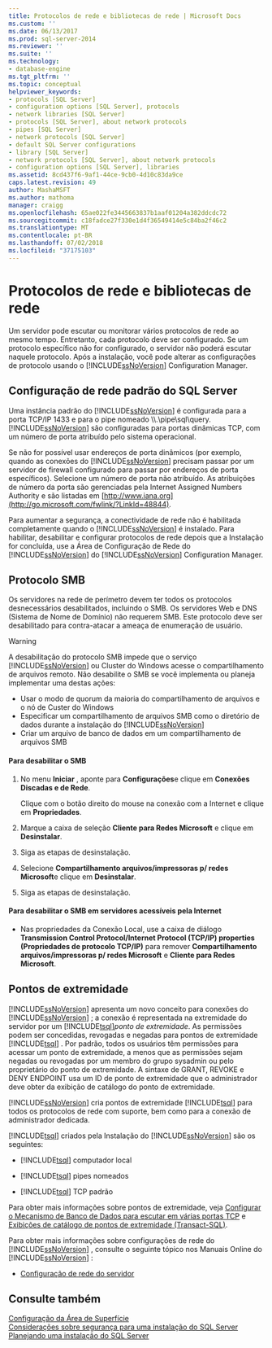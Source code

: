 ```yaml
---
title: Protocolos de rede e bibliotecas de rede | Microsoft Docs
ms.custom: ''
ms.date: 06/13/2017
ms.prod: sql-server-2014
ms.reviewer: ''
ms.suite: ''
ms.technology:
- database-engine
ms.tgt_pltfrm: ''
ms.topic: conceptual
helpviewer_keywords:
- protocols [SQL Server]
- configuration options [SQL Server], protocols
- network libraries [SQL Server]
- protocols [SQL Server], about network protocols
- pipes [SQL Server]
- network protocols [SQL Server]
- default SQL Server configurations
- library [SQL Server]
- network protocols [SQL Server], about network protocols
- configuration options [SQL Server], libraries
ms.assetid: 8cd437f6-9af1-44ce-9cb0-4d10c83da9ce
caps.latest.revision: 49
author: MashaMSFT
ms.author: mathoma
manager: craigg
ms.openlocfilehash: 65ae022fe3445663837b1aaf01204a382ddcdc72
ms.sourcegitcommit: c18fadce27f330e1d4f36549414e5c84ba2f46c2
ms.translationtype: MT
ms.contentlocale: pt-BR
ms.lasthandoff: 07/02/2018
ms.locfileid: "37175103"
---
```

# <a name="network-protocols-and-network-libraries"></a>Protocolos de rede e bibliotecas de rede
  Um servidor pode escutar ou monitorar vários protocolos de rede ao mesmo tempo. Entretanto, cada protocolo deve ser configurado. Se um protocolo específico não for configurado, o servidor não poderá escutar naquele protocolo. Após a instalação, você pode alterar as configurações de protocolo usando o [!INCLUDE[ssNoVersion](../../includes/ssnoversion-md.md)] Configuration Manager.  
  
## <a name="default-sql-server-network-configuration"></a>Configuração de rede padrão do SQL Server  
 Uma instância padrão do [!INCLUDE[ssNoVersion](../../includes/ssnoversion-md.md)] é configurada para a porta TCP/IP 1433 e para o pipe nomeado \\\\.\pipe\sql\query. [!INCLUDE[ssNoVersion](../../includes/ssnoversion-md.md)] são configuradas para portas dinâmicas TCP, com um número de porta atribuído pelo sistema operacional.  
  
 Se não for possível usar endereços de porta dinâmicos (por exemplo, quando as conexões do [!INCLUDE[ssNoVersion](../../includes/ssnoversion-md.md)] precisam passar por um servidor de firewall configurado para passar por endereços de porta específicos). Selecione um número de porta não atribuído. As atribuições de número da porta são gerenciadas pela Internet Assigned Numbers Authority e são listadas em [http://www.iana.org](http://go.microsoft.com/fwlink/?LinkId=48844).  
  
 Para aumentar a segurança, a conectividade de rede não é habilitada completamente quando o [!INCLUDE[ssNoVersion](../../includes/ssnoversion-md.md)] é instalado. Para habilitar, desabilitar e configurar protocolos de rede depois que a Instalação for concluída, use a Área de Configuração de Rede do [!INCLUDE[ssNoVersion](../../includes/ssnoversion-md.md)] do [!INCLUDE[ssNoVersion](../../includes/ssnoversion-md.md)] Configuration Manager.  
  
## <a name="server-message-block-protocol"></a>Protocolo SMB  
 Os servidores na rede de perímetro devem ter todos os protocolos desnecessários desabilitados, incluindo o SMB. Os servidores Web e DNS (Sistema de Nome de Domínio) não requerem SMB. Este protocolo deve ser desabilitado para contra-atacar a ameaça de enumeração de usuário.  
  
> [!WARNING]  
>  A desabilitação do protocolo SMB impede que o serviço [!INCLUDE[ssNoVersion](../../includes/ssnoversion-md.md)] ou Cluster do Windows acesse o compartilhamento de arquivos remoto. Não desabilite o SMB se você implementa ou planeja implementar uma destas ações:  
>   
>  -   Usar o modo de quorum da maioria do compartilhamento de arquivos e o nó de Custer do Windows  
> -   Especificar um compartilhamento de arquivos SMB como o diretório de dados durante a instalação do [!INCLUDE[ssNoVersion](../../includes/ssnoversion-md.md)]  
> -   Criar um arquivo de banco de dados em um compartilhamento de arquivos SMB  
  
#### <a name="to-disable-smb"></a>Para desabilitar o SMB  
  
1.  No menu **Iniciar** , aponte para **Configurações**e clique em **Conexões Discadas e de Rede**.  
  
     Clique com o botão direito do mouse na conexão com a Internet e clique em **Propriedades**.  
  
2.  Marque a caixa de seleção **Cliente para Redes Microsoft** e clique em **Desinstalar**.  
  
3.  Siga as etapas de desinstalação.  
  
4.  Selecione **Compartilhamento arquivos/impressoras p/ redes Microsoft**e clique em **Desinstalar**.  
  
5.  Siga as etapas de desinstalação.  
  
#### <a name="to-disable-smb-on-servers-accessible-from-the-internet"></a>Para desabilitar o SMB em servidores acessíveis pela Internet  
  
-   Nas propriedades da Conexão Local, use a caixa de diálogo **Transmission Control Protocol/Internet Protocol (TCP/IP) properties (Propriedades de protocolo TCP/IP)** para remover **Compartilhamento arquivos/impressoras p/ redes Microsoft** e **Cliente para Redes Microsoft**.  
  
## <a name="endpoints"></a>Pontos de extremidade  
 [!INCLUDE[ssNoVersion](../../includes/ssnoversion-md.md)] apresenta um novo conceito para conexões do [!INCLUDE[ssNoVersion](../../includes/ssnoversion-md.md)] ; a conexão é representada na extremidade do servidor por um [!INCLUDE[tsql](../../includes/tsql-md.md)]*ponto de extremidade*. As permissões podem ser concedidas, revogadas e negadas para pontos de extremidade [!INCLUDE[tsql](../../includes/tsql-md.md)] . Por padrão, todos os usuários têm permissões para acessar um ponto de extremidade, a menos que as permissões sejam negadas ou revogadas por um membro do grupo sysadmin ou pelo proprietário do ponto de extremidade. A sintaxe de GRANT, REVOKE e DENY ENDPOINT usa um ID de ponto de extremidade que o administrador deve obter da exibição de catálogo do ponto de extremidade.  
  
 [!INCLUDE[ssNoVersion](../../includes/ssnoversion-md.md)] cria pontos de extremidade [!INCLUDE[tsql](../../includes/tsql-md.md)] para todos os protocolos de rede com suporte, bem como para a conexão de administrador dedicada.  
  
 [!INCLUDE[tsql](../../includes/tsql-md.md)] criados pela Instalação do [!INCLUDE[ssNoVersion](../../includes/ssnoversion-md.md)] são os seguintes:  
  
-   [!INCLUDE[tsql](../../includes/tsql-md.md)] computador local  
  
-   [!INCLUDE[tsql](../../includes/tsql-md.md)] pipes nomeados  
  
-   [!INCLUDE[tsql](../../includes/tsql-md.md)] TCP padrão  
  
 Para obter mais informações sobre pontos de extremidade, veja [Configurar o Mecanismo de Banco de Dados para escutar em várias portas TCP](../../database-engine/configure-windows/configure-the-database-engine-to-listen-on-multiple-tcp-ports.md) e [Exibições de catálogo de pontos de extremidade &#40;Transact-SQL&#41;](/sql/relational-databases/system-catalog-views/endpoints-catalog-views-transact-sql).  
  
 Para obter mais informações sobre configurações de rede do [!INCLUDE[ssNoVersion](../../includes/ssnoversion-md.md)] , consulte o seguinte tópico nos Manuais Online do [!INCLUDE[ssNoVersion](../../includes/ssnoversion-md.md)] :  
  
-   [Configuração de rede do servidor](../../database-engine/configure-windows/server-network-configuration.md)  
  
## <a name="see-also"></a>Consulte também  
 [Configuração da Área de Superfície](../../relational-databases/security/surface-area-configuration.md)   
 [Considerações sobre segurança para uma instalação do SQL Server](../../../2014/sql-server/install/security-considerations-for-a-sql-server-installation.md)   
 [Planejando uma instalação do SQL Server](../../../2014/sql-server/install/planning-a-sql-server-installation.md)  
  
  
